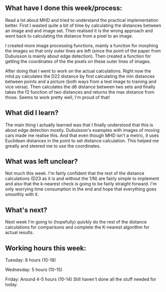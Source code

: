 ## What have I done this week/process:

Read a lot about MHD and tried to understand the practical implementation better. First I wasted quite a bit of time by calculating the distances between an image and and image set. Then realised it is the wrong approach and went back to calculating the distance from a pixel to an image.

I created more image processing functions, mainly a function for morphing the images so that only outer lines are left (since the point of the paper from Dubuisson is mainly about edge detection). Then created a function for getting the coordinates of the the pixels on these outer lines of images.

After doing that I went to work on the actual calculations. Right now the mhd.py calculates the D22 distance by first calculating the min distances between points and a picture (both ways from a test image to training and vice versa). Then calculates the d6 distance between two sets and finally takes the f2 function of two distances and returns the max distance from those. Seems to work pretty well, I'm proud of that!

## What did I learn?

The main thing I actually learned was that I finally understood that this is about edge detection mostly. Dubuisson's examples with images of moving cars made me realise this. And that even though MHD isn't a metric, it uses Euclidean distances in the point to set distance calculation. This helped me greatly  and steered me to use the coordinates.

## What was left unclear?

Not much this week. I'm fairly confident that the rest of the distance calculations (D23 as it is and without the 1/N) are fairly simple to implement and also that the k-nearest check is going to be fairly straight forward. I'm only worrying time consumption in the end and hope that everything goes smoothly with it.

## What's next?

Next week I'm going to (hopefully) quickly do the rest of the distance calculations for comparisons and complete the K-nearest algorithm for actual results.

## Working hours this week:

Tuesday: 8 hours (10-18)

Wednesday: 5 hours (10-15)

Friday: Around 4-5 hours (10-14) Still haven't done all the stuff needed for today.
